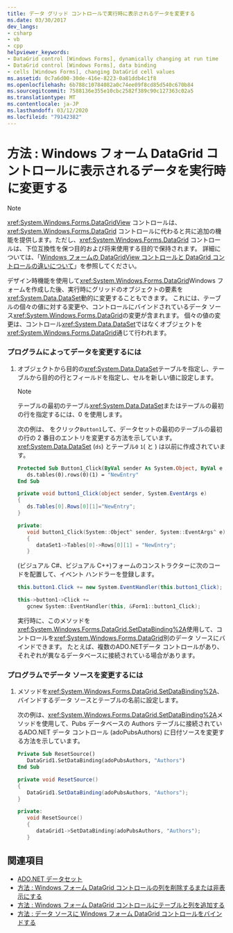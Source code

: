 ```yaml
---
title: データ グリッド コントロールで実行時に表示されるデータを変更する
ms.date: 03/30/2017
dev_langs:
- csharp
- vb
- cpp
helpviewer_keywords:
- DataGrid control [Windows Forms], dynamically changing at run time
- DataGrid control [Windows Forms], data binding
- cells [Windows Forms], changing DataGrid cell values
ms.assetid: 0c7a6d00-30de-416e-8223-0a81ddb4c1f8
ms.openlocfilehash: 6b788c10784082a0c74ee09f8cd85d540c670b84
ms.sourcegitcommit: 7588136e355e10cbc2582f389c90c127363c02a5
ms.translationtype: MT
ms.contentlocale: ja-JP
ms.lasthandoff: 03/12/2020
ms.locfileid: "79142382"
---
```

# <a name="how-to-change-displayed-data-at-run-time-in-the-windows-forms-datagrid-control"></a>方法 : Windows フォーム DataGrid コントロールに表示されるデータを実行時に変更する
> [!NOTE]
> <xref:System.Windows.Forms.DataGridView> コントロールは、<xref:System.Windows.Forms.DataGrid> コントロールに代わると共に追加の機能を提供します。ただし、<xref:System.Windows.Forms.DataGrid> コントロールは、下位互換性を保つ目的および将来使用する目的で保持されます。 詳細については、「[Windows フォームの DataGridView コントロールと DataGrid コントロールの違いについて](differences-between-the-windows-forms-datagridview-and-datagrid-controls.md)」を参照してください。  
  
 デザイン時機能を使用して<xref:System.Windows.Forms.DataGrid>Windows フォームを作成した後、実行時にグリッドのオブジェクトの要素を<xref:System.Data.DataSet>動的に変更することもできます。 これには、テーブルの個々の値に対する変更や、コントロールにバインドされているデータ ソース<xref:System.Windows.Forms.DataGrid>の変更が含まれます。 個々の値の変更は、コントロール<xref:System.Data.DataSet>ではなくオブジェクトを<xref:System.Windows.Forms.DataGrid>通じて行われます。  
  
### <a name="to-change-data-programmatically"></a>プログラムによってデータを変更するには  
  
1. オブジェクトから目的の<xref:System.Data.DataSet>テーブルを指定し、テーブルから目的の行とフィールドを指定し、セルを新しい値に設定します。  
  
    > [!NOTE]
    > テーブルの最初のテーブル<xref:System.Data.DataSet>またはテーブルの最初の行を指定するには、0 を使用します。  
  
     次の例は、 をクリック`Button1`して、データセットの最初のテーブルの最初の行の 2 番目のエントリを変更する方法を示しています。 <xref:System.Data.DataSet> (`ds`) とテーブル`0` `1`( と ) は以前に作成されています。  
  
    ```vb  
    Protected Sub Button1_Click(ByVal sender As System.Object, ByVal e As System.EventArgs) Handles Button1.Click  
       ds.tables(0).rows(0)(1) = "NewEntry"  
    End Sub  
    ```  
  
    ```csharp  
    private void button1_Click(object sender, System.EventArgs e)  
    {  
       ds.Tables[0].Rows[0][1]="NewEntry";  
    }  
    ```  
  
    ```cpp  
    private:
       void button1_Click(System::Object^ sender, System::EventArgs^ e)  
       {  
          dataSet1->Tables[0]->Rows[0][1] = "NewEntry";  
       }  
    ```  
  
     (ビジュアル C#、ビジュアル C++)フォームのコンストラクターに次のコードを配置して、イベント ハンドラーを登録します。  
  
    ```csharp  
    this.button1.Click += new System.EventHandler(this.button1_Click);  
    ```  
  
    ```cpp  
    this->button1->Click +=  
       gcnew System::EventHandler(this, &Form1::button1_Click);  
    ```  
  
     実行時に、このメソッドを<xref:System.Windows.Forms.DataGrid.SetDataBinding%2A>使用して、コントロールを<xref:System.Windows.Forms.DataGrid>別のデータ ソースにバインドできます。 たとえば、複数のADO.NETデータ コントロールがあり、それぞれが異なるデータベースに接続されている場合があります。  
  
### <a name="to-change-the-datasource-programmatically"></a>プログラムでデータ ソースを変更するには  
  
1. メソッドを<xref:System.Windows.Forms.DataGrid.SetDataBinding%2A>、バインドするデータ ソースとテーブルの名前に設定します。  
  
     次の例は、<xref:System.Windows.Forms.DataGrid.SetDataBinding%2A>メソッドを使用して、Pubs データベースの Authors テーブルに接続されているADO.NET データ コントロール (adoPubsAuthors) に日付ソースを変更する方法を示しています。  
  
    ```vb  
    Private Sub ResetSource()  
       DataGrid1.SetDataBinding(adoPubsAuthors, "Authors")  
    End Sub  
    ```  
  
    ```csharp  
    private void ResetSource()  
    {  
       DataGrid1.SetDataBinding(adoPubsAuthors, "Authors");  
    }  
    ```  
  
    ```cpp  
    private:  
       void ResetSource()  
       {  
          dataGrid1->SetDataBinding(adoPubsAuthors, "Authors");  
       }  
    ```  
  
## <a name="see-also"></a>関連項目

- [ADO.NET データセット](../../data/adonet/ado-net-datasets.md)
- [方法 : Windows フォーム DataGrid コントロールの列を削除するまたは非表示にする](how-to-delete-or-hide-columns-in-the-windows-forms-datagrid-control.md)
- [方法 : Windows フォーム DataGrid コントロールにテーブルと列を追加する](how-to-add-tables-and-columns-to-the-windows-forms-datagrid-control.md)
- [方法 : データ ソースに Windows フォーム DataGrid コントロールをバインドする](how-to-bind-the-windows-forms-datagrid-control-to-a-data-source.md)
